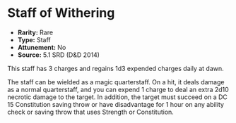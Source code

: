 # Staff of Withering

- **Rarity:** Rare
- **Type:** Staff
- **Attunement:** No
- **Source:** 5.1 SRD (D&D 2014)

This staff has 3 charges and regains 1d3 expended charges daily at dawn.

The staff can be wielded as a magic quarterstaff. On a hit, it deals damage as a normal quarterstaff, and you can expend 1 charge to deal an extra 2d10 necrotic damage to the target. In addition, the target must succeed on a DC 15 Constitution saving throw or have disadvantage for 1 hour on any ability check or saving throw that uses Strength or Constitution.
